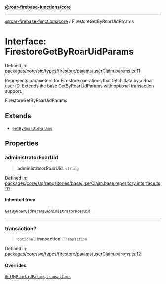 [**@roar-firebase-functions/core**](../README.md)

---

[@roar-firebase-functions/core](../README.md) / FirestoreGetByRoarUidParams

# Interface: FirestoreGetByRoarUidParams

Defined in: [packages/core/src/types/firestore/params/userClaim.params.ts:11](https://github.com/yeatmanlab/roar-firebase-functions/blob/0fc701649174b7557e55644b1065be2fa3d3d7ca/packages/core/src/types/firestore/params/userClaim.params.ts#L11)

Represents parameters for Firestore operations that fetch data by a Roar user ID.
Extends the base GetByRoarUidParams with optional transaction support.

FirestoreGetByRoarUidParams

## Extends

- [`GetByRoarUidParams`](GetByRoarUidParams.md)

## Properties

### administratorRoarUid

> **administratorRoarUid**: `string`

Defined in: [packages/core/src/repositories/base/userClaim.base.repository.interface.ts:11](https://github.com/yeatmanlab/roar-firebase-functions/blob/0fc701649174b7557e55644b1065be2fa3d3d7ca/packages/core/src/repositories/base/userClaim.base.repository.interface.ts#L11)

#### Inherited from

[`GetByRoarUidParams`](GetByRoarUidParams.md).[`administratorRoarUid`](GetByRoarUidParams.md#administratorroaruid)

---

### transaction?

> `optional` **transaction**: `Transaction`

Defined in: [packages/core/src/types/firestore/params/userClaim.params.ts:12](https://github.com/yeatmanlab/roar-firebase-functions/blob/0fc701649174b7557e55644b1065be2fa3d3d7ca/packages/core/src/types/firestore/params/userClaim.params.ts#L12)

#### Overrides

[`GetByRoarUidParams`](GetByRoarUidParams.md).[`transaction`](GetByRoarUidParams.md#transaction)
